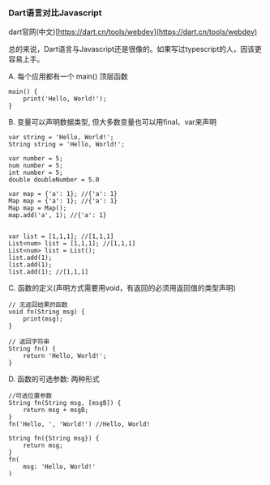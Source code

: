 ### Dart语言对比Javascript

dart官网\(中文\)[https://dart.cn/tools/webdev](https://dart.cn/tools/webdev)

总的来说，Dart语言与Javascript还是很像的。如果写过typescript的人，因该更容易上手。

A. 每个应用都有一个 main\(\) 顶层函数

```
main() {
    print('Hello, World!');
}
```

B. 变量可以声明数据类型, 但大多数变量也可以用final、var来声明

```
var string = 'Hello, World!';
String string = 'Hello, World!';

var number = 5;
num number = 5;
int number = 5;
double doubleNumber = 5.0

var map = {'a': 1}; //{'a': 1}
Map map = {'a': 1}; //{'a': 1}
Map map = Map(); 
map.add('a', 1); //{'a': 1}


var list = [1,1,1]; //[1,1,1]
List<num> list = [1,1,1]; //[1,1,1]
List<num> list = List();
list.add(1);
list.add(1);
list.add(1); //[1,1,1]
```

C. 函数的定义\(声明方式需要用void，有返回的必须用返回值的类型声明\)

```
// 无返回结果的函数
void fn(String msg) {
    print(msg);
}

// 返回字符串
String fn() {
    return 'Hello, World!';
}
```

D. 函数的可选参数: 两种形式

```
//可选位置参数
String fn(String msg, [msgB]) {
    return msg + msgB;
}
fn('Hello, ', 'World!') //Hello, World!

String fn({String msg}) {
    return msg;
}
fn(
    msg: 'Hello, World!'
)
```



